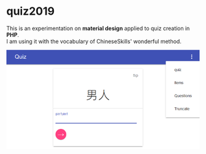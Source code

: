 # quiz2019
This is an experimentation on __material design__ applied to quiz creation in __PHP__.  
I am using it with the vocabulary of ChineseSkills' wonderful method.

![Quiz2019 Screenshot](https://github.com/fxpar/quiz2019/blob/master/screenshot1.png)

